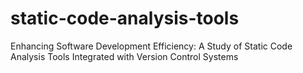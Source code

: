 # static-code-analysis-tools
Enhancing Software Development Efficiency: A Study of Static Code Analysis Tools Integrated with Version Control Systems
